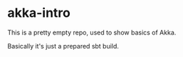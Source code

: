 akka-intro
==========

This is a pretty empty repo, used to show basics of Akka.

Basically it's just a prepared sbt build.
